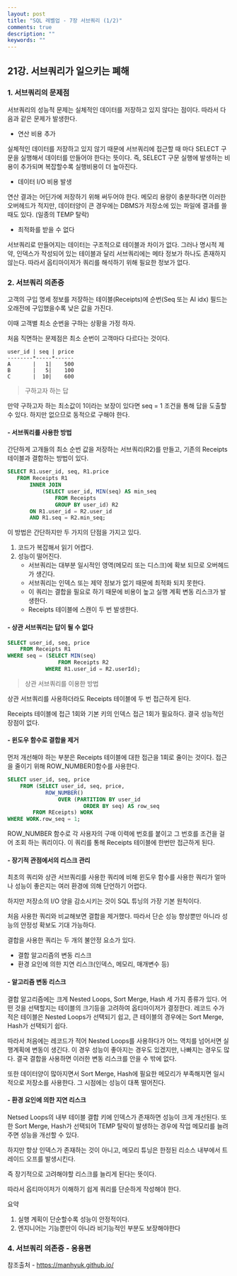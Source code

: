 ```yaml
---
layout: post
title: "SQL 레벨업 - 7장 서브쿼리 (1/2)"
comments: true
description: ""
keywords: ""
---
```



## 21강. 서브쿼리가 일으키는 폐해


### 1. 서브쿼리의 문제점
서브쿼리의 성능적 문제는 실체적인 데이터를 저장하고 있지 않다는 점이다.
따라서 다음과 같은 문제가 발생한다.

- 연산 비용 추가

실체적인 데이터를 저장하고 있지 않기 때문에 서브쿼리에 접근할 때 마다 SELECT 구문을 실행해서 데이터를 만들어야 한다는 뜻이다. 즉, SELECT 구문 실행에 발생하는 비용이 추가되며 복잡할수록 실행비용이 더 높아진다.

- 데이터 I/O 비용 발생

연산 결과는 어딘가에 저장하기 위해 써두어야 한다. 메모리 용량이 충분하다면 이러한 오버헤드가 적지만, 데이터양이 큰 경우에는 DBMS가 저장소에 있는 파일에 결과를 쓸 때도 있다. (일종의 TEMP 탈락)

- 최적화를 받을 수 없다

서브쿼리로 만들어지는 데이터는 구조적으로 테이블과 차이가 없다.
그러나 명시적 제약, 인덱스가 작성되어 있는 테이블과 달리 서브쿼리에는 메타 정보가 하나도 존재하지 않는다. 따라서 옵티마이저가 쿼리를 해석하기 위해 필요한 정보가 없다.


### 2. 서브쿼리 의존증

고객의 구입 명세 정보를 저장하는 테이블(Receipts)에 순번(Seq 또는 AI idx) 필드는 오래전에 구입했을수록 낮은 값을 가진다.

이때 고객별 최소 순번을 구하는 상황을 가정 하자.

처음 직면하는 문제점은 최소 순번이 고객마다 다르다는 것이다.

```
user_id | seq | price
--------*-----*------
A       |   1|    500
B       |   5|    100
C       |  10|    600
```

> 구하고자 하는 답

만약 구하고자 하는 최소값이 1이라는 보장이 있다면 seq = 1 조건을 통해 답을 도출할 수 있다. 하지만 없으므로 동적으로 구해야 한다.


#### - 서브쿼리를 사용한 방법

간단하게 고개들의 최소 순번 값을 저장하는 서브쿼리(R2)를 만들고, 기존의 Receipts 테이블과 결합하는 방법이 있다.

 ```sql
 SELECT R1.user_id, seq, R1.price
    FROM Receipts R1
        INNER JOIN
            (SELECT user_id, MIN(seq) AS min_seq
                FROM Receipts
                GROUP BY user_id) R2
        ON R1.user_id = R2.user_id
        AND R1.seq = R2.min_seq;
 ```

 이 방법은 간단하지만 두 가지의 단점을 가지고 있다.
 1. 코드가 복잡해서 읽기 어렵다.
 2. 성능이 떨어진다.
    - 서브쿼리는 대부분 일시적인 영역(메모리 또는 디스크)에 확보 되므로 오버헤드가 생긴다.
    - 서브쿼리는 인덱스 또는 제약 정보가 없기 때문에 최적화 되지 못한다.
    - 이 쿼리는 결합을 필요로 하기 때문에 비용이 높고 실행 계획 변동 리스크가 발생한다.
    - Receipts 테이블에 스캔이 두 번 발생한다.



#### - 상관 서브쿼리는 답이 될 수 없다

```sql
SELECT user_id, seq, price
    FROM Receipts R1
WHERE seq = (SELECT MIN(seq)
                FROM Receipts R2
            WHERE R1.user_id = R2.userId);
```

> 상관 서브쿼리를 이용한 방법


상관 서브쿼리를 사용하더라도 Receipts 테이블에 두 번 접근하게 된다.

Receipts 테이블에 접근 1회와 기본 키의 인덱스 접근 1회가 필요하다. 결국 성능적인 장점이 없다.


#### - 윈도우 함수로 결합을 제거

먼저 개선해야 하는 부분은 Receipts 테이블에 대한 접근을 1회로 줄이는 것이다.
접근을 줄이기 위해 ROW_NUMBER()함수를 사용한다.

```sql
SELECT user_id, seq, price
    FROM (SELECT user_id, seq, price,
            ROW_NUMBER()
                OVER (PARTITION BY user_id
                        ORDER BY seq) AS row_seq
        FROM REceipts) WORK
WHERE WORK.row_seq = 1;
```

ROW_NUMBER 함수로 각 사용자의 구매 이력에 번호를 붙이고 그 번호를 조건을 걸어 조회 하는 쿼리이다. 이 쿼리를 통해 Receipts 테이블에 한번만 접근하게 된다.

#### - 장기적 관점에서의 리스크 관리

최초의 쿼리와 상관 서브쿼리를 사용한 쿼리에 비해 윈도우 함수를 사용한 쿼리가 얼마나 성능이 좋은지는 여러 환경에 의해 단언하기 어렵다.

하지만 저장소의 I/O 양을 감소시키는 것이 SQL 튜닝의 가장 기본 원칙이다.

처음 사용한 쿼리와 비교해보면 결합을 제거했다. 따라서 단순 성능 향상뿐만 아니라 성능의 안정성 확보도 기대 가능하다.

결합을 사용한 쿼리는 두 개의 불안정 요소가 있다.
- 결합 알고리즘의 변동 리스크
- 환경 요인에 의한 지연 리스크(인덱스, 메모리, 매개변수 등)


#### - 알고리즘 변동 리스크

결합 알고리즘에는 크게 Nested Loops, Sort Merge, Hash 세 가지 종류가 있다. 어떤 것을 선택할지는 테이블의 크기등을 고려하여 옵티마이저가 결정한다. 레코드 수가 적은 테이블은 Nested Loops가 선택되기 쉽고, 큰 테이블의 경우에는 Sort Merge, Hash가 선택되기 쉽다.

따라서 처음에는 레코드가 적어 Nested Loops를 사용하다가 어느 역치를 넘어서면 실행계획에 변동이 생긴다. 이 경우 성능이 좋아지는 경우도 있겠지만, 나빠지는 경우도 많다. 결국 결합을 사용하면 이러한 변동 리스크를 안을 수 밖에 없다.

또한 데이터양이 많아지면서 Sort Merge, Hash에 필요한 메모리가 부족해지면 일시적으로 저장소를 사용한다. 그 시점에는 성능이 대폭 떨어진다.



#### - 환경 요인에 의한 지연 리스크

Netsed Loops의 내부 테이블 결합 키에 인덱스가 존재하면 성능이 크게 개선된다. 또한 Sort Merge, Hash가 선택되어 TEMP 탈락이 발생하는 경우에 작업 메모리를 늘려주면 성능을 개선할 수 있다.

하지만 항상 인덱스가 존재하는 것이 아니고, 메모리 튜닝은 한정된 리소스 내부에서 트레이드 오프를 발생시킨다.

즉 장기적으로 고려해야할 리스크를 늘리게 된다는 뜻이다.

따라서 옵티마이저가 이해하기 쉽게 쿼리를 단순하게 작성해야 한다.

요약
1. 실행 계획이 단순할수록 성능이 안정적이다.
2. 엔지니어는 기능뿐만이 아니라 비기능적인 부분도 보장해야한다


### 4. 서브쿼리 의존증 - 응용편


참조출처 - https://manhyuk.github.io/


